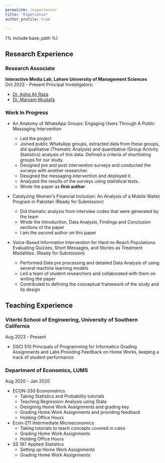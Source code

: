 ```yaml
---
permalink: /experience/
title: "Experience"
author_profile: true
  
---
```


{% include base_path %}

## Research Experience

### Research Associate
**Interactive Media Lab, Lahore University of Management Sciences**  
Oct 2022 - Present
Principal Investigators:
  - [Dr. Agha Ali Raza](https://aghaaliraza.com/)
  - [Dr. Maryam Mustafa](https://www.maryamustafa.com/)

### Work In Progress

- An Anatomy of WhatsApp Groups: Engaging Users Through A Public Messaging Intervention
  - Led the project
  - Joined public WhatsApp groups, extracted data from these groups, did qualitative (Thematic Analysis) and quantitative (Group Activity      Statistics) analysis of this data. Defined a criteria of shortlisting groups for our study.
  - Designed pre and post intervention surveys and conducted the surveys with another researcher.
  - Designed the messaging intervention and deployed it.
  - Analyzed the results of the surveys using statistical tests.
  - Wrote the paper as **first author**
  

- Catalyzing Women's Financial Inclusion: An Analysis of a Mobile Wallet Program in Pakistan
  (Ready for Submission)
  - Did thematic analysis from interview codes that were generated by the team
  - Wrote the Introduction, Data Analysis, Findings and Conclusion sections of the paper
  -  I am the second author on this paper
 
    
- Voice-Based Information Intervention for Hard-to-Reach Populations: Evaluating Quizzes, Short Messages, and Stories as Treatment Modalities.
  (Ready for Submission)
  - Performed Data pre processing and detailed Data Analysis of using several machine learning models
  - Led a team of student researchers and collaborated with them on writing the paper
  - Contributed to defining the conceptual framework of the study and its design

## Teaching Experience

### Viterbi School of Engineering, University of Southern California
Aug 2023 - Present
- DSCI 510 Principals of Programming for Informatics
  Grading Assignments and Labs
  Providing Feedback on Home Works, keeping a track of student performance
### Department of Economics, LUMS  
Aug 2020 - Jan 2020
- ECON-330 Econometrics
  - Taking Statistics and Probability tutorials
  - Teaching Regression Analysis using Stata
  - Designing Home Work Assignments and grading key
  - Grading Home Work Assignments and providing feedback
  - Holding Office Hours
- Econ-211 Intermediate Microeconomics
  - Taking tutorials to teach concepts covered in calss
  - Grading Home Work Assignments
  - Holding Office Hours
- SS 187 Applied Statistics
  - Setting up Home Work Assignments
  - Grading Home Work Assignments
  
